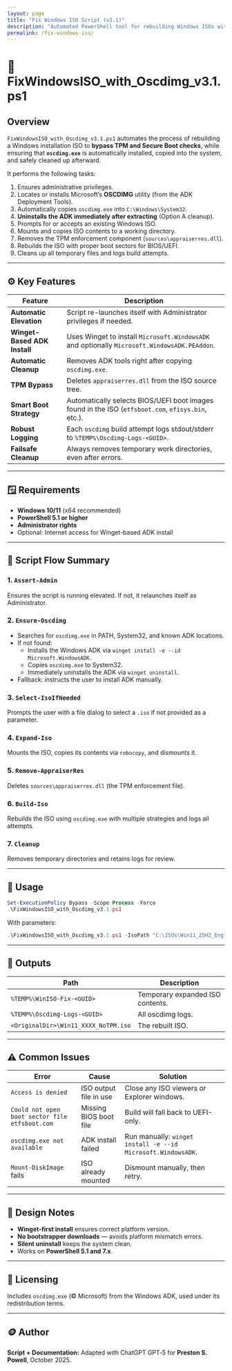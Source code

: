 ```yaml
---
layout: page
title: "Fix Windows ISO Script (v3.1)"
description: "Automated PowerShell tool for rebuilding Windows ISOs with TPM check removed and oscdimg integration."
permalink: /fix-windows-iso/
---
```


# 🧰 FixWindowsISO_with_Oscdimg_v3.1.ps1

## Overview
`FixWindowsISO_with_Oscdimg_v3.1.ps1` automates the process of rebuilding a Windows installation ISO to **bypass TPM and Secure Boot checks**, while ensuring that **`oscdimg.exe`** is automatically installed, copied into the system, and safely cleaned up afterward.

It performs the following tasks:

1. Ensures administrative privileges.  
2. Locates or installs Microsoft’s **OSCDIMG** utility (from the ADK Deployment Tools).  
3. Automatically copies `oscdimg.exe` into `C:\Windows\System32`.  
4. **Uninstalls the ADK immediately after extracting** (Option A cleanup).  
5. Prompts for or accepts an existing Windows ISO.  
6. Mounts and copies ISO contents to a working directory.  
7. Removes the TPM enforcement component (`sources\appraiserres.dll`).  
8. Rebuilds the ISO with proper boot sectors for BIOS/UEFI.  
9. Cleans up all temporary files and logs build attempts.

---

## ⚙️ Key Features

| Feature | Description |
|----------|-------------|
| **Automatic Elevation** | Script re-launches itself with Administrator privileges if needed. |
| **Winget-Based ADK Install** | Uses Winget to install `Microsoft.WindowsADK` and optionally `Microsoft.WindowsADK.PEAddon`. |
| **Automatic Cleanup** | Removes ADK tools right after copying `oscdimg.exe`. |
| **TPM Bypass** | Deletes `appraiserres.dll` from the ISO source tree. |
| **Smart Boot Strategy** | Automatically selects BIOS/UEFI boot images found in the ISO (`etfsboot.com`, `efisys.bin`, etc.). |
| **Robust Logging** | Each `oscdimg` build attempt logs stdout/stderr to `%TEMP%\Oscdimg-Logs-<GUID>`. |
| **Failsafe Cleanup** | Always removes temporary work directories, even after errors. |

---

## 🪟 Requirements

- **Windows 10/11** (x64 recommended)
- **PowerShell 5.1 or higher**  
- **Administrator rights**
- Optional: Internet access for Winget-based ADK install

---

## 🧩 Script Flow Summary

### 1. `Assert-Admin`
Ensures the script is running elevated. If not, it relaunches itself as Administrator.

### 2. `Ensure-Oscdimg`
- Searches for `oscdimg.exe` in PATH, System32, and known ADK locations.  
- If not found:
  - Installs the Windows ADK via `winget install -e --id Microsoft.WindowsADK`.  
  - Copies `oscdimg.exe` to System32.  
  - Immediately uninstalls the ADK via `winget uninstall`.  
- Fallback: instructs the user to install ADK manually.

### 3. `Select-IsoIfNeeded`
Prompts the user with a file dialog to select a `.iso` if not provided as a parameter.

### 4. `Expand-Iso`
Mounts the ISO, copies its contents via `robocopy`, and dismounts it.

### 5. `Remove-AppraiserRes`
Deletes `sources\appraiserres.dll` (the TPM enforcement file).

### 6. `Build-Iso`
Rebuilds the ISO using `oscdimg.exe` with multiple strategies and logs all attempts.

### 7. `Cleanup`
Removes temporary directories and retains logs for review.

---

## 🧾 Usage

```powershell
Set-ExecutionPolicy Bypass -Scope Process -Force
.\FixWindowsISO_with_Oscdimg_v3.1.ps1
```

With parameters:

```powershell
.\FixWindowsISO_with_Oscdimg_v3.1.ps1 -IsoPath "C:\ISOs\Win11_25H2_English_x64.iso" -OutputIsoPath "C:\ISOs\Win11_NoTPM.iso"
```

---

## 📁 Outputs

| Path | Description |
|------|--------------|
| `%TEMP%\WinISO-Fix-<GUID>` | Temporary expanded ISO contents. |
| `%TEMP%\Oscdimg-Logs-<GUID>` | All oscdimg logs. |
| `<OriginalDir>\Win11_XXXX_NoTPM.iso` | The rebuilt ISO. |

---

## ⚠️ Common Issues

| Error | Cause | Solution |
|-------|--------|-----------|
| `Access is denied` | ISO output file in use | Close any ISO viewers or Explorer windows. |
| `Could not open boot sector file etfsboot.com` | Missing BIOS boot file | Build will fall back to UEFI-only. |
| `oscdimg.exe not available` | ADK install failed | Run manually: `winget install -e --id Microsoft.WindowsADK`. |
| `Mount-DiskImage` fails | ISO already mounted | Dismount manually, then retry. |

---

## 🧠 Design Notes

- **Winget-first install** ensures correct platform version.  
- **No bootstrapper downloads** — avoids platform mismatch errors.  
- **Silent uninstall** keeps the system clean.  
- Works on **PowerShell 5.1 and 7.x**.

---

## 🧩 Licensing

Includes `oscdimg.exe` (© Microsoft) from the Windows ADK, used under its redistribution terms.

---

## 🪙 Author

**Script + Documentation:** Adapted with ChatGPT GPT‑5 for **Preston S. Powell**, October 2025.
